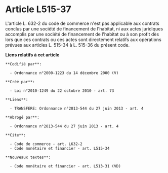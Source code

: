 # Article L515-37

L'article L. 632-2 du code de commerce n'est pas applicable aux contrats conclus par une société de financement de l'habitat,
ni aux actes juridiques accomplis par une société de financement de l'habitat ou à son profit dès lors que ces contrats ou
ces actes sont directement relatifs aux opérations prévues aux articles L. 515-34 à L. 515-36 du présent code.

**Liens relatifs à cet article**

	**Codifié par**:

	  - Ordonnance n°2000-1223 du 14 décembre 2000 (V)

	**Créé par**:

	  - Loi n°2010-1249 du 22 octobre 2010 - art. 73

	**Liens**:

	  - TRANSFERE: Ordonnance n°2013-544 du 27 juin 2013 - art. 4

	**Abrogé par**:

	  - Ordonnance n°2013-544 du 27 juin 2013 - art. 4

	**Cite**:

	  - Code de commerce - art. L632-2
	  - Code monétaire et financier - art. L515-34

	**Nouveaux textes**:

	  - Code monétaire et financier - art. L513-31 (VD)
